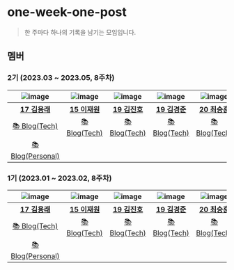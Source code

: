 # one-week-one-post
> 한 주마다 하나의 기록을 남기는 모임입니다.


## 멤버
### 2기 (2023.03 ~ 2023.05, 8주차)
| ![image](https://avatars.githubusercontent.com/u/28296575?v=4) | ![image](https://avatars.githubusercontent.com/u/22653737?v=4) | ![image](https://avatars.githubusercontent.com/u/49276666?v=4) | ![image](https://avatars.githubusercontent.com/u/49617190?v=4) | ![image](https://avatars.githubusercontent.com/u/113033780?v=4) | ![image](https://avatars.githubusercontent.com/u/88719152?v=4) | ![image](https://avatars.githubusercontent.com/u/11415950?v=4) | ![image](https://avatars.githubusercontent.com/u/86285421?v=4) | ![image](https://avatars.githubusercontent.com/u/50198431?v=4) | ![image](https://avatars.githubusercontent.com/u/50050003?v=4) |
| :------------: | :------------: | :------------: | :------------: | :------------: | :------------: | :------------: | :------------: | :------------: | :------------: |
| **[17 김용래](https://github.com/usageness)** | **[15 이재원](https://github.com/ruru14)** | **[19 김진호](https://github.com/wlsh44)** | **[19 김경준](https://github.com/AzureSoda)** | **[20 최승훈](https://github.com/cshooon)** | **[21 전효정](https://github.com/junnie082)** | **[12 김동준](https://github.com/kdj4582)** | **[17 박지훈](https://github.com/pianoop)** | **[18 이사빈](https://github.com/sabin5105)** | **[19 오성혁](https://github.com/seong0929)** |
|[📚 Blog(Tech)](https://usage.tistory.com/)| [📚 Blog(Tech)](https://milleatelier.tistory.com/) | [📚 Blog(Tech)](https://velog.io/@wlsh44) | [📚 Blog(Tech)](https://excidus.tistory.com/) | [📚 Blog(Tech)](https://velog.io/@blublue_02) | [📚 Blog(Tech)](https://junnie082.github.io/) | [📚 Blog(Personal)](https://blog.naver.com/kdj4582)| [📚 Blog(Personal)](https://blog.naver.com/wl723) | [📚 Blog(Tech)](https://24bean.tistory.com/) | [📚 Blog(Tech)](https://jinger.tistory.com/) |
|[📚 Blog(Personal)](https://blog-usageness.vercel.app/)| | | | | | | | |


### 1기 (2023.01 ~ 2023.02, 8주차)
| ![image](https://avatars.githubusercontent.com/u/28296575?v=4) | ![image](https://avatars.githubusercontent.com/u/22653737?v=4) | ![image](https://avatars.githubusercontent.com/u/49276666?v=4) | ![image](https://avatars.githubusercontent.com/u/49617190?v=4) | ![image](https://avatars.githubusercontent.com/u/113033780?v=4) | ![image](https://avatars.githubusercontent.com/u/88719152?v=4) |
| :------------: | :------------: | :------------: | :------------: | :------------: | :------------: |
| **[17 김용래](https://github.com/usageness)** | **[15 이재원](https://github.com/ruru14)** | **[19 김진호](https://github.com/wlsh44)** | **[19 김경준](https://github.com/AzureSoda)** | **[20 최승훈](https://github.com/cshooon)** | **[21 전효정](https://github.com/junnie082)** |
|[📚 Blog(Tech)](https://usage.tistory.com/)| [📚 Blog(Tech)](https://milleatelier.tistory.com/) | [📚 Blog(Tech)](https://velog.io/@wlsh44) | [📚 Blog(Tech)](https://excidus.tistory.com/) | [📚 Blog(Tech)](https://velog.io/@blublue_02) | [📚 Blog(Tech)](https://junnie082.github.io/) |
|[📚 Blog(Personal)](https://blog-usageness.vercel.app/)| | | | | |
